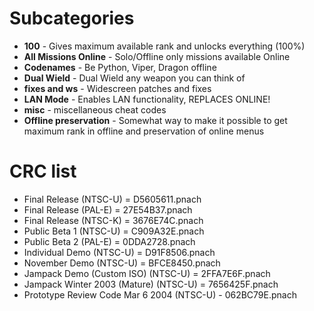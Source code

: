 # Subcategories

* <b>100</b> - Gives maximum available rank and unlocks everything (100%)
* <b>All Missions Online</b> - Solo/Offline only missions available Online
* <b>Codenames</b> - Be Python, Viper, Dragon offline
* <b>Dual Wield</b> - Dual Wield any weapon you can think of
* <b>fixes and ws</b> - Widescreen patches and fixes
* <b>LAN Mode</b> - Enables LAN functionality, REPLACES ONLINE!
* <b>misc</b> - miscellaneous cheat codes
* <b>Offline preservation</b> - Somewhat way to make it possible to get maximum rank in offline and preservation of online menus

# CRC list

- Final Release (NTSC-U) = D5605611.pnach
- Final Release (PAL-E) = 27E54B37.pnach
- Final Release (NTSC-K) = 3676E74C.pnach
- Public Beta 1 (NTSC-U) = C909A32E.pnach
- Public Beta 2 (PAL-E) = 0DDA2728.pnach
- Individual Demo (NTSC-U) = D91F8506.pnach
- November Demo (NTSC-U) = BFCE8450.pnach
- Jampack Demo (Custom ISO) (NTSC-U) = 2FFA7E6F.pnach
- Jampack Winter 2003 (Mature) (NTSC-U) = 7656425F.pnach
- Prototype Review Code Mar 6 2004 (NTSC-U) - 062BC79E.pnach

